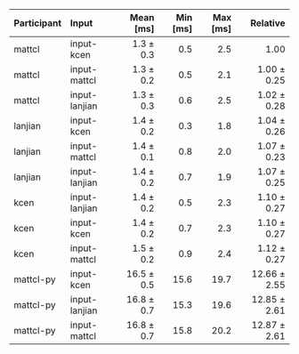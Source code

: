 | Participant | Input | Mean [ms] | Min [ms] | Max [ms] | Relative |
|:---|:---|---:|---:|---:|---:|
| mattcl | input-kcen | 1.3 ± 0.3 | 0.5 | 2.5 | 1.00 |
| mattcl | input-mattcl | 1.3 ± 0.2 | 0.5 | 2.1 | 1.00 ± 0.25 |
| mattcl | input-lanjian | 1.3 ± 0.3 | 0.6 | 2.5 | 1.02 ± 0.28 |
| lanjian | input-kcen | 1.4 ± 0.2 | 0.3 | 1.8 | 1.04 ± 0.26 |
| lanjian | input-mattcl | 1.4 ± 0.1 | 0.8 | 2.0 | 1.07 ± 0.23 |
| lanjian | input-lanjian | 1.4 ± 0.2 | 0.7 | 1.9 | 1.07 ± 0.25 |
| kcen | input-lanjian | 1.4 ± 0.2 | 0.5 | 2.3 | 1.10 ± 0.27 |
| kcen | input-kcen | 1.4 ± 0.2 | 0.7 | 2.3 | 1.10 ± 0.27 |
| kcen | input-mattcl | 1.5 ± 0.2 | 0.9 | 2.4 | 1.12 ± 0.27 |
| mattcl-py | input-kcen | 16.5 ± 0.5 | 15.6 | 19.7 | 12.66 ± 2.55 |
| mattcl-py | input-lanjian | 16.8 ± 0.7 | 15.3 | 19.6 | 12.85 ± 2.61 |
| mattcl-py | input-mattcl | 16.8 ± 0.7 | 15.8 | 20.2 | 12.87 ± 2.61 |
